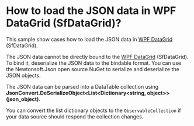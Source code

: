 # How to load the JSON data in WPF DataGrid (SfDataGrid)?

This sample show cases how to load the JSON data in [WPF DataGrid](https://www.syncfusion.com/wpf-controls/datagrid) (SfDataGrid).

The JSON data cannot be directly bound to the [WPF DataGrid](https://www.syncfusion.com/wpf-controls/datagrid) (SfDataGrid). To bind it, deserialize the JSON data to the bindable format. You can use the Newtonsoft.Json open source NuGet to serialize and deserialize the JSON objects.

The JSON data can be parsed into a DataTable collection using **JsonConvert.DeSerializeObject<List<Dictionary<string, object>>(json_object)**.

You can convert the list dictionary objects to the `ObservableCollection` if your data source should respond the collection changes.

